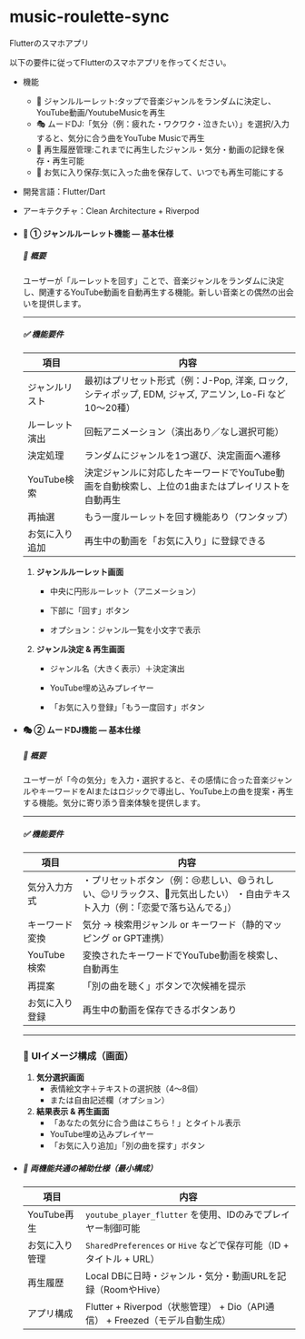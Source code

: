 # music-roulette-sync

Flutterのスマホアプリ

以下の要件に従ってFlutterのスマホアプリを作ってください。

* 機能
  * 🎰 ジャンルルーレット:タップで音楽ジャンルをランダムに決定し、YouTube動画/YoutubeMusicを再生
  * 🎭 ムードDJ:「気分（例：疲れた・ワクワク・泣きたい）」を選択/入力すると、気分に合う曲をYouTube Musicで再生
  * 📜 再生履歴管理:これまでに再生したジャンル・気分・動画の記録を保存・再生可能
  * 💾 お気に入り保存:気に入った曲を保存して、いつでも再生可能にする

* 開発言語：Flutter/Dart
* アーキテクチャ：Clean Architecture + Riverpod

* #### 🎰 ① ジャンルルーレット機能 ― 基本仕様

  ##### 🎯 概要

  ユーザーが「ルーレットを回す」ことで、音楽ジャンルをランダムに決定し、関連するYouTube動画を自動再生する機能。新しい音楽との偶然の出会いを提供します。

  ------

  ##### ✅ 機能要件

  | 項目           | 内容                                                         |
  | -------------- | ------------------------------------------------------------ |
  | ジャンルリスト | 最初はプリセット形式（例：J-Pop, 洋楽, ロック, シティポップ, EDM, ジャズ, アニソン, Lo-Fi など10〜20種） |
  | ルーレット演出 | 回転アニメーション（演出あり／なし選択可能）                 |
  | 決定処理       | ランダムにジャンルを1つ選び、決定画面へ遷移                  |
  | YouTube検索    | 決定ジャンルに対応したキーワードでYouTube動画を自動検索し、上位の1曲またはプレイリストを自動再生 |
  | 再抽選         | もう一度ルーレットを回す機能あり（ワンタップ）               |
  | お気に入り追加 | 再生中の動画を「お気に入り」に登録できる                     |

  1. **ジャンルルーレット画面**

     - 中央に円形ルーレット（アニメーション）

     - 下部に「回す」ボタン

     - オプション：ジャンル一覧を小文字で表示

  2. **ジャンル決定 & 再生画面**

     - ジャンル名（大きく表示）＋決定演出

     - YouTube埋め込みプレイヤー

     - 「お気に入り登録」「もう一度回す」ボタン

* #### 🎭 ② ムードDJ機能 ― 基本仕様

  ##### 🎯 概要

  ユーザーが「今の気分」を入力・選択すると、その感情に合った音楽ジャンルやキーワードをAIまたはロジックで導出し、YouTube上の曲を提案・再生する機能。気分に寄り添う音楽体験を提供します。

  ------

  ##### ✅ 機能要件

  | 項目           | 内容                                                         |
  | -------------- | ------------------------------------------------------------ |
  | 気分入力方式   | ・プリセットボタン（例：😢悲しい、😄うれしい、😌リラックス、😤元気出したい） ・自由テキスト入力（例：「恋愛で落ち込んでる」） |
  | キーワード変換 | 気分 → 検索用ジャンル or キーワード（静的マッピング or GPT連携） |
  | YouTube検索    | 変換されたキーワードでYouTube動画を検索し、自動再生          |
  | 再提案         | 「別の曲を聴く」ボタンで次候補を提示                         |
  | お気に入り登録 | 再生中の動画を保存できるボタンあり                           |

  

  ------

  ### 📱 UIイメージ構成（画面）

  1. **気分選択画面**
     - 表情絵文字＋テキストの選択肢（4～8個）
     - または自由記述欄（オプション）
  2. **結果表示 & 再生画面**
     - 「あなたの気分に合う曲はこちら！」とタイトル表示
     - YouTube埋め込みプレイヤー
     - 「お気に入り追加」「別の曲を探す」ボタン

* ##### 💾 両機能共通の補助仕様（最小構成）

  | 項目           | 内容                                                         |
  | -------------- | ------------------------------------------------------------ |
  | YouTube再生    | `youtube_player_flutter` を使用、IDのみでプレイヤー制御可能  |
  | お気に入り管理 | `SharedPreferences` or `Hive` などで保存可能（ID + タイトル + URL） |
  | 再生履歴       | Local DBに日時・ジャンル・気分・動画URLを記録（RoomやHive）  |
  | アプリ構成     | Flutter + Riverpod（状態管理） + Dio（API通信） + Freezed（モデル自動生成） |